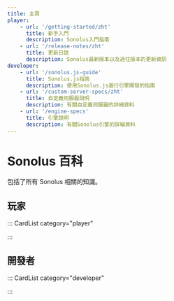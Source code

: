 ```yaml
---
title: 主頁
player:
    - url: '/getting-started/zht'
      title: 新手入門
      description: Sonolus入門指南
    - url: '/release-notes/zht'
      title: 更新日誌
      description: Sonolus最新版本以及過往版本的更新資訊
developer:
    - url: '/sonolus.js-guide'
      title: Sonolus.js指南
      description: 使用Sonolus.js進行引擎開發的指南
    - url: '/custom-server-specs/zht'
      title: 自定義伺服器說明
      description: 有關自定義伺服器的詳細資料
    - url: '/engine-specs'
      title: 引擎說明
      description: 有關Sonolus引擎的詳細資料
---
```


# Sonolus 百科

包括了所有 Sonolus 相關的知識。

## 玩家

::: CardList category="player"

:::

## 開發者

::: CardList category="developer"

:::
